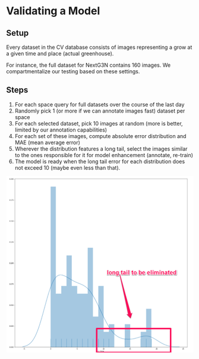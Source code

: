 # Validating a Model

## Setup

Every dataset in the CV database consists of images representing a grow at a given time and place (actual greenhouse).

For instance, the full dataset for NextG3N contains 160 images. We compartmentalize our testing based on these settings.

## Steps

1. For each space query for full datasets over the course of the last day
2. Randomly pick 1 (or more if we can annotate images fast) dataset per space
3. For each selected dataset, pick 10 images at random (more is better, limited by our annotation capabilities)
4. For each set of these images, compute absolute error distribution and MAE (mean average error)
5. Wherever the distribution features a long tail, select the images similar to the ones responsible for it for model enhancement (annotate, re-train)
6. The model is ready when the long tail error for each distribution does not exceed 10 (maybe even less than that).

![](images/long_tail.png)